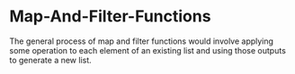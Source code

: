 # Map-And-Filter-Functions
The general process of map and filter functions would involve applying some operation to each element of an existing list and using those outputs to generate a new list.
